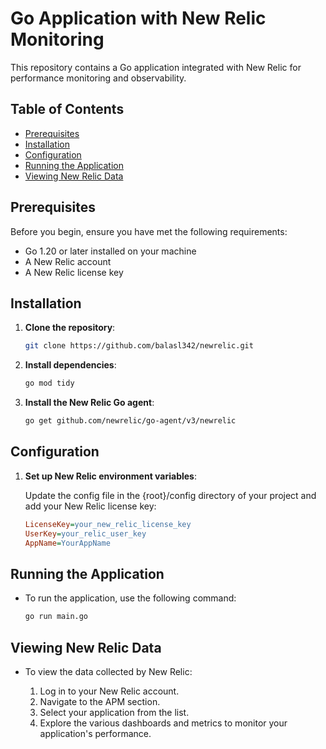 # Go Application with New Relic Monitoring

This repository contains a Go application integrated with New Relic for performance monitoring and observability.

## Table of Contents

- [Prerequisites](#prerequisites)
- [Installation](#installation)
- [Configuration](#configuration)
- [Running the Application](#running-the-application)
- [Viewing New Relic Data](#viewing-new-relic-data)

## Prerequisites

Before you begin, ensure you have met the following requirements:

- Go 1.20 or later installed on your machine
- A New Relic account
- A New Relic license key

## Installation

1. **Clone the repository**:

    ```bash
    git clone https://github.com/balasl342/newrelic.git
    ```

2. **Install dependencies**:

    ```bash
    go mod tidy
    ```

3. **Install the New Relic Go agent**:

    ```bash
    go get github.com/newrelic/go-agent/v3/newrelic
    ```

## Configuration

1. **Set up New Relic environment variables**:

    Update the config file in the {root}/config directory of your project and add your New Relic license key:

    ```ini
    LicenseKey=your_new_relic_license_key
    UserKey=your_relic_user_key
    AppName=YourAppName

## Running the Application

- To run the application, use the following command:

    ```bash
    go run main.go

## Viewing New Relic Data

- To view the data collected by New Relic:

    1. Log in to your New Relic account.
    2. Navigate to the APM section.
    3. Select your application from the list.
    4. Explore the various dashboards and metrics to monitor your application's performance.
